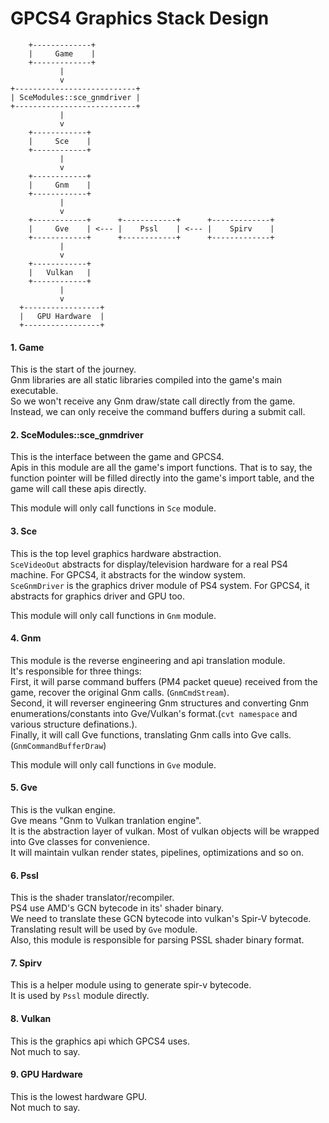 # GPCS4 Graphics Stack Design

        +-------------+
        |     Game    |
        +-------------+
               |           
               v
    +---------------------------+
    | SceModules::sce_gnmdriver |
    +---------------------------+
               |           
               v
        +------------+
        |     Sce    |
        +------------+
               |           
               v
        +------------+
        |     Gnm    |
        +------------+
               |           
               v
        +------------+      +------------+      +-------------+
        |     Gve    | <--- |    Pssl    | <--- |    Spirv    |
        +------------+      +------------+      +-------------+
               |           
               v
        +------------+
        |   Vulkan   |
        +------------+
               |           
               v
      +-----------------+
      |   GPU Hardware  |
      +-----------------+

#### 1. Game
This is the start of the journey.  
Gnm libraries are all static libraries compiled into the game's main executable.  
So we won't receive any Gnm draw/state call directly from the game.  
Instead, we can only receive the command buffers during a submit call.

#### 2. SceModules::sce_gnmdriver
This is the interface between the game and GPCS4.  
Apis in this module are all the game's import functions. That is to say, the function pointer will be filled directly into the game's import table, and the game will call these apis directly.

This module will only call functions in `Sce` module.

#### 3. Sce
This is the top level graphics hardware abstraction.  
`SceVideoOut` abstracts for display/television hardware for a real PS4 machine. For GPCS4, it abstracts for the window system.  
`SceGnmDriver` is the graphics driver module of PS4 system. For GPCS4, it abstracts for graphics driver and GPU too.

This module will only call functions in `Gnm` module.

#### 4. Gnm
This module is the reverse engineering and api translation module.  
It's responsible for three things:  
First, it will parse command buffers (PM4 packet queue) received from the game, recover the original Gnm calls. (`GnmCmdStream`).  
Second, it will reverser engineering Gnm structures and converting Gnm enumerations/constants into Gve/Vulkan's format.(`cvt namespace` and various structure definations.).    
Finally, it will call Gve functions, translating Gnm calls into Gve calls.(`GnmCommandBufferDraw`)  

This module will only call functions in `Gve` module.

#### 5. Gve
This is the vulkan engine.  
Gve means "Gnm to Vulkan tranlation engine".  
It is the abstraction layer of vulkan. Most of vulkan objects will be wrapped into Gve classes for convenience.  
It will maintain vulkan render states, pipelines, optimizations and so on.

#### 6. Pssl
This is the shader translator/recompiler.  
PS4 use AMD's GCN bytecode in its' shader binary.  
We need to translate these GCN bytecode into vulkan's Spir-V bytecode.  
Translating result will be used by `Gve` module.  
Also, this module is responsible for parsing PSSL shader binary format.  

#### 7. Spirv
This is a helper module using to generate spir-v bytecode.  
It is used by `Pssl` module directly.

#### 8. Vulkan
This is the graphics api which GPCS4 uses.  
Not much to say.

#### 9. GPU Hardware
This is the lowest hardware GPU.  
Not much to say.